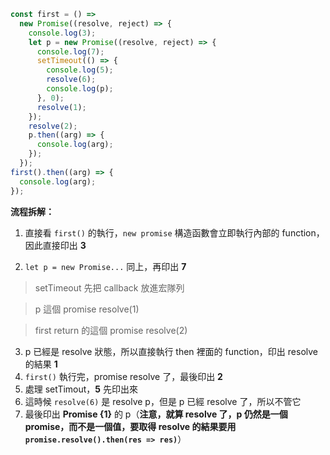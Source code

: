 ```js
const first = () =>
  new Promise((resolve, reject) => {
    console.log(3);
    let p = new Promise((resolve, reject) => {
      console.log(7);
      setTimeout(() => {
        console.log(5);
        resolve(6);
        console.log(p);
      }, 0);
      resolve(1);
    });
    resolve(2);
    p.then((arg) => {
      console.log(arg);
    });
  });
first().then((arg) => {
  console.log(arg);
});

```

**流程拆解：**

1. 直接看 `first()` 的執行，`new promise` 構造函數會立即執行內部的 function，因此直接印出 **3**

2. `let p = new Promise...` 同上，再印出 **7**

> setTimeout 先把 callback 放進宏隊列

> p 這個 promise resolve(1)

> first return 的這個 promise resolve(2)

3. p 已經是 resolve 狀態，所以直接執行 then 裡面的 function，印出 resolve 的結果 **1**
4. `first()` 執行完，promise resolve 了，最後印出 **2**
5. 處理 setTimout，**5** 先印出來
6. 這時候 `resolve(6)` 是 resolve p，但是 p 已經 resolve 了，所以不管它
7. 最後印出 **Promise {1}** 的 p（**注意，就算 resolve 了，p 仍然是一個 promise，而不是一個值，要取得 resolve 的結果要用 `promise.resolve().then(res => res)`**）
